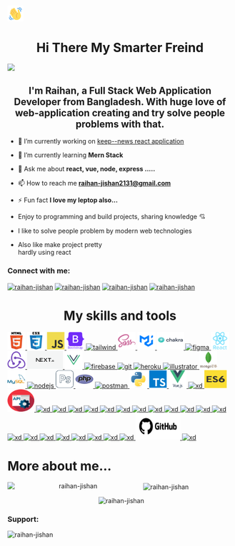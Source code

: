 <p><img src="https://raw.githubusercontent.com/raihan-jishan/Github-cover-photo/main/images/wave-hello.gif" alt="photo not found!" width="35" /> </p>
<h1 align="center"> Hi There  My Smarter Freind  </h1>
<img  src="https://i.ibb.co/vcThS80/Screenshot-7.png"/>
 <!-- description  -->
<h2 align="center"> I'm Raihan, a Full Stack <span> Web Application Developer from Bangladesh.
</span>
 With huge love of web-application creating and try solve people problems with that. </h2> 
<!-- end there -->

- 🔭 I’m currently working on [keep--news react application](news-gilt-omega.vercel.app)

- 🌱 I’m currently learning **Mern Stack**

- 💬 Ask me about **react, vue, node, express .....**

- 📫 How to reach me **raihan-jishan2131@gmail.com**

- ⚡ Fun fact **I love my leptop also...**
- Enjoy to programming and build projects, sharing knowledge 💘
- I like to solve people problem by modern web technologies
- Also like make project pretty  
hardly using react
<h3 align="left">Connect with me:</h3>
<p align="left ">
<a href="https://fb.com/raihan-jishan" target="blank"><img align="center" src="https://cdn-icons-png.flaticon.com/128/5968/5968764.png" alt="raihan-jishan"   width="40" /></a>
<a href="https://instagram.com/raihan-jishan" target="blank"><img align="center" src="https://raw.githubusercontent.com/rahuldkjain/github-profile-readme-generator/master/src/images/icons/Social/instagram.svg" alt="raihan-jishan" height="30" width="40" /></a>
<a href="https://gmail.com/raihanjishan2131@gmail.com" target="blank"><img align="center" src="https://cdn-icons-png.flaticon.com/128/5968/5968534.png" alt="raihan-jishan" height="" width="40" /></a>
<a href="" target="blank"><img align="center" src="https://cdn-icons-png.flaticon.com/128/3670/3670151.png" alt="raihan-jishan" height="" width="40" /></a>

</p>

<h1 align="center">My skills and tools</h1>
<p align="left"> 
<!-- html -->
<a href="https://www.w3.org/html/" target="_blank" rel="noreferrer"> <img src="https://raw.githubusercontent.com/devicons/devicon/master/icons/html5/html5-original-wordmark.svg" alt="html5" width="40" height="40"/> </a>
<!--css  -->
<a href="https://www.w3schools.com/css/" target="_blank" rel="noreferrer"> <img src="https://raw.githubusercontent.com/devicons/devicon/master/icons/css3/css3-original-wordmark.svg" alt="css3" width="40" height="40"/> </a>
 <!-- javascript -->
     <a href="https://developer.mozilla.org/en-US/docs/Web/JavaScript" target="_blank" rel="noreferrer"> <img src="https://raw.githubusercontent.com/devicons/devicon/master/icons/javascript/javascript-original.svg" alt="javascript" width="40" height="40"/> </a> 
<!-- bootstrap -->
<a href="https://getbootstrap.com" target="_blank" rel="noreferrer"> <img src="https://raw.githubusercontent.com/devicons/devicon/master/icons/bootstrap/bootstrap-plain-wordmark.svg" alt="bootstrap" width="40" height="40"/> </a> 
     <!-- tailwind -->
              <a href="https://tailwindcss.com/" target="_blank" rel="noreferrer"> <img src="https://www.vectorlogo.zone/logos/tailwindcss/tailwindcss-icon.svg" alt="tailwind" width="40" height="40"/> </a> 
               <!-- sass -->
              <a href="https://sass-lang.com" target="_blank" rel="noreferrer"> <img src="https://raw.githubusercontent.com/devicons/devicon/master/icons/sass/sass-original.svg" alt="sass" width="40" height="40"/> </a> 
<!-- mui -->
 <a href="https://mui.com" target="_blank" rel="noreferrer"> <img src="https://raw.githubusercontent.com/raihan-jishan/Github-cover-photo/main/images/logo.png" alt="express" width="40" height="40"/> </a>
 <!-- chakraui -->
 <a href="https://chakraui.com" target="_blank" rel="noreferrer"> <img src="https://raw.githubusercontent.com/raihan-jishan/Github-cover-photo/main/images/1_8hhfdEqRkRQSaJrJlx60zg.png" alt="express" width="60" height="40"/> </a>
 <!-- figma -->
  <a href="https://www.figma.com/" target="_blank" rel="noreferrer"> <img src="https://www.vectorlogo.zone/logos/figma/figma-icon.svg" alt="figma" width="40" height="40"/> </a> 
  <!-- react -->
  <a href="https://reactjs.org/" target="_blank" rel="noreferrer"> <img src="https://raw.githubusercontent.com/devicons/devicon/master/icons/react/react-original-wordmark.svg" alt="react" width="40" height="40"/> </a>
  <!-- redux -->
             <a href="https://redux.js.org" target="_blank" rel="noreferrer"> <img src="https://raw.githubusercontent.com/devicons/devicon/master/icons/redux/redux-original.svg" alt="redux" width="40" height="40"/> </a>
  <!-- next -->
             <a href="https://next.js.org" target="_blank" rel="noreferrer"> <img src="https://raw.githubusercontent.com/raihan-jishan/Github-cover-photo/main/images/next-js-logo.png" alt="next" width="80" height="40"/> </a>
  <!-- vuejs -->
             <a href="https://vue.js.org" target="_blank" rel="noreferrer"> <img src="https://raw.githubusercontent.com/raihan-jishan/Github-cover-photo/main/images/240_F_583616418_CYdixHVmW7xmITKTpwtpZxOtexp2MoQ8.jpg" alt="vue" width="40" height="40"/> </a>
  <!-- firebase -->
  <a href="https://firebase.google.com/" target="_blank" rel="noreferrer"> <img src="https://www.vectorlogo.zone/logos/firebase/firebase-icon.svg" alt="firebase" width="40" height="40"/> </a> 
  <!-- git -->
  <a href="https://git-scm.com/" target="_blank" rel="noreferrer"> <img src="https://www.vectorlogo.zone/logos/git-scm/git-scm-icon.svg" alt="git" width="40" height="40"/> </a>
   <!--heroku  -->
  <a href="https://heroku.com" target="_blank" rel="noreferrer"> <img src="https://www.vectorlogo.zone/logos/heroku/heroku-icon.svg" alt="heroku" width="40" height="40"/> </a>
  <!-- abode -->
    <a href="https://www.adobe.com/in/products/illustrator.html" target="_blank" rel="noreferrer"> <img src="https://www.vectorlogo.zone/logos/adobe_illustrator/adobe_illustrator-icon.svg" alt="illustrator" width="40" height="40"/> </a>
   <!--  -->
     <!-- mongodb -->
     <a href="https://www.mongodb.com/" target="_blank" rel="noreferrer"> <img src="https://raw.githubusercontent.com/devicons/devicon/master/icons/mongodb/mongodb-original-wordmark.svg" alt="mongodb" width="40" height="40"/> </a>
     <!-- mysql -->
      <a href="https://www.mysql.com/" target="_blank" rel="noreferrer"> <img src="https://raw.githubusercontent.com/devicons/devicon/master/icons/mysql/mysql-original-wordmark.svg" alt="mysql" width="40" height="40"/> </a>
      <!-- nodejs -->
       <a href="https://nodejs.org" target="_blank" rel="noreferrer"> <img src="https://1000logos.net/wp-content/uploads/2020/08/MongoDB-Logo.jpg" alt="nodejs" width="80" height="40"/> </a>
       <!-- photoshop -->
        <a href="https://www.photoshop.com/en" target="_blank" rel="noreferrer"> <img src="https://raw.githubusercontent.com/devicons/devicon/master/icons/photoshop/photoshop-line.svg" alt="photoshop" width="40" height="40"/> </a>
        <!-- php -->
         <a href="https://www.php.net" target="_blank" rel="noreferrer"> <img src="https://raw.githubusercontent.com/devicons/devicon/master/icons/php/php-original.svg" alt="php" width="40" height="40"/> </a>
         <!-- postman -->
          <a href="https://postman.com" target="_blank" rel="noreferrer"> <img src="https://www.vectorlogo.zone/logos/getpostman/getpostman-icon.svg" alt="postman" width="40" height="40"/> </a>
          <!-- python -->
           <a href="https://www.python.org" target="_blank" rel="noreferrer"> <img src="https://raw.githubusercontent.com/devicons/devicon/master/icons/python/python-original.svg" alt="python" width="40" height="40"/> </a>
           <!--  -->
            <!--  -->
            <!--  -->
           <!--  -->
              <!-- typescript -->
              <a href="https://www.typescriptlang.org/" target="_blank" rel="noreferrer"> <img src="https://raw.githubusercontent.com/devicons/devicon/master/icons/typescript/typescript-original.svg" alt="typescript" width="40" height="40"/> </a> 
              <!-- vuejs -->
              <a href="https://vuejs.org/" target="_blank" rel="noreferrer"> <img src="https://raw.githubusercontent.com/devicons/devicon/master/icons/vuejs/vuejs-original-wordmark.svg" alt="vuejs" width="40" height="40"/> </a> 
              <!-- xd -->
              <a href="https://www.adobe.com/products/xd.html" target="_blank" rel="noreferrer"> <img src="https://cdn.worldvectorlogo.com/logos/adobe-xd.svg" alt="xd" width="40" height="40"/> </a>
              <!-- es6-->
              <a href="https://www.adobe.com/products/xd.html" target="_blank" rel="noreferrer"> <img src="https://raw.githubusercontent.com/raihan-jishan/Github-cover-photo/main/images/b55764416830e7d8b0133c7c0eeaf445.png" alt="xd" width="50" height="40"/> </a>
              <!--  -->
              <!-- api -->
              <a href="https://www.adobe.com/products/xd.html" target="_blank" rel="noreferrer"> <img src="https://raw.githubusercontent.com/raihan-jishan/Github-cover-photo/main/images/603197.png" alt="xd" width="60" height="50"/> </a>
              <!-- jquery -->
              <a href="https://www.jquery.com" target="_blank" rel="noreferrer"> <img src="https://upload.wikimedia.org/wikipedia/commons/thumb/d/d3/Logo_jQuery.svg/1200px-Logo_jQuery.svg.png" alt="xd" width="80" height="50"/> </a>
              <!-- wordpress -->
              <a href="https://www.wordpress.com" target="_blank" rel="noreferrer"> <img src="https://cdn-icons-png.flaticon.com/128/11023/11023621.png" alt="xd" width="60" height="50"/> </a>
              <!-- fontawesome -->
              <a href="https://www.fontawesome.com" target="_blank" rel="noreferrer"> <img src="https://i0.wp.com/blog.fontawesome.com/wp-content/uploads/2020/08/jSfmJLBr.png?resize=720%2C240&ssl=1" alt="xd" width="130" height="50"/> </a>
              <!-- flaticons -->
              <a href="https://www.flaticons.com" target="_blank" rel="noreferrer"> <img src="https://ceblog.s3.amazonaws.com/wp-content/uploads/2023/10/09191517/flaticon-logo.png" alt="xd" width="130" height="50"/> </a>
              <!--  -->
              <!-- ui ux -->
              <a href="https://www.flaticons.com" target="_blank" rel="noreferrer"> <img src="https://www.ux-ui.net/ux/uploads/2017/03/ux-ui-logo.svg" alt="xd" width="130" height="50"/> </a>
              <!-- flowbite -->
              <!--  -->
              <a href="https://www.flaticons.com" target="_blank" rel="noreferrer"> <img src="https://flowbite.s3.amazonaws.com/github/flowbite-react.png" alt="xd" width="150" height="80"/> </a>
              <!-- flowbite -->
               <!--  -->
              <a href="https://www.flaticons.com" target="_blank" rel="noreferrer"> <img src="https://logos-world.net/wp-content/uploads/2020/11/Adobe-Photoshop-Logo-700x394.png" alt="xd" width="120" height="80"/> </a>
              <!--  -->
              <a href="https://www.flaticons.com" target="_blank" rel="noreferrer"> <img src="https://miro.medium.com/v2/resize:fit:720/format:webp/1*sX8rBJBol5dBp5WIJQrYyw.png" alt="xd" width="100" height="60"/> </a>
              <!--  -->
              <a href="https://www.flaticons.com" target="_blank" rel="noreferrer"> <img src="https://camo.githubusercontent.com/1757e0daffee1ea5c355d1ecc02641d20f5da07645593457729a5cec8e807e96/68747470733a2f2f656e637279707465642d74626e302e677374617469632e636f6d2f696d616765733f713d74626e3a414e6439476352712d704352534a756d4c655075443251635f47593576375f50786262576651554966426d4155376b6a36412673" alt="xd" width="100" height="60"/> </a>
              <a href="https://www.flaticons.com" target="_blank" rel="noreferrer"> <img src="https://camo.githubusercontent.com/1dbf522a48da7be75c551cee7d99435bb70d0ec30547986427c5c52daffd8f6e/68747470733a2f2f656e637279707465642d74626e302e677374617469632e636f6d2f696d616765733f713d74626e3a414e643947635136554f3362694854544a3348345478765133596a624a6d62542d4d79644f5638425a745548647731364c2d35434e556c3336464a67764d62343071684e726c747936576b26757371703d434155" alt="xd" width="100" height="60"/> </a>
              <a href="https://www.flaticons.com" target="_blank" rel="noreferrer"> <img src="https://camo.githubusercontent.com/f02c3fa4589db4e629c5b24102328c3c308f6226d9577ff13b76784c1aea37ec/68747470733a2f2f75706c6f61642e77696b696d656469612e6f72672f77696b6970656469612f636f6d6d6f6e732f7468756d622f312f31312f5961726e2d6c6f676f2d6b697474656e2e7376672f35313270782d5961726e2d6c6f676f2d6b697474656e2e7376672e706e67" alt="xd" width="100" height="60"/> </a>
              <a href="https://www.flaticons.com" target="_blank" rel="noreferrer"> <img src="https://camo.githubusercontent.com/d9d5197c87ec37311a161d9122e08bd19d9befa2f2fe0cec6ed9dc356aeb7189/68747470733a2f2f696e74656c6c79782e636f6d2f77702d636f6e74656e742f75706c6f6164732f323031392f30382f52656e6465722d636c6f75642d696e74656c6c79782d42432d6c6f676f2d333030783135372e706e67" alt="xd" width="100" height="60"/> </a>
              <a href="https://www.flaticons.com" target="_blank" rel="noreferrer"> <img src="https://camo.githubusercontent.com/3b190b61be401d4b52ef7c7a045a0e97093a8dee7e419e8ef8bbe967f4ef422d/68747470733a2f2f6c6f676f77696b2e636f6d2f636f6e74656e742f75706c6f6164732f696d616765732f6e65746c6966792d6e65772d32303233343937302e6c6f676f77696b2e636f6d2e77656270" alt="xd" width="100" height="60"/> </a>
              <a href="https://www.flaticons.com" target="_blank" rel="noreferrer"> <img src="https://camo.githubusercontent.com/41f410db91345021607791cff4e92f406861e0a262b4f7538ed338bafd8a9164/68747470733a2f2f6c6f676f77696b2e636f6d2f636f6e74656e742f75706c6f6164732f696d616765732f76657263656c313836382e6a7067" alt="xd" width="100" height="60"/> </a>
              <a href="https://www.flaticons.com" target="_blank" rel="noreferrer"> <img src="https://camo.githubusercontent.com/7e46f6a57ee77a6784f2e34b8a8bac79cfab668d218ee5342e028036c8f16608/68747470733a2f2f77372e706e6777696e672e636f6d2f706e67732f3231302f3935332f706e672d7472616e73706172656e742d6d6963726f736f66742d76697375616c2d73747564696f2d636f64652d616c742d6d61636f732d6269677375722d69636f6e2e706e67" alt="xd" width="100" height="60"/> </a>
              <a href="https://www.flaticons.com" target="_blank" rel="noreferrer"> <img src="https://camo.githubusercontent.com/87958e92d038915cc7eb9be40962bb2c89ff4e44adac757cd42497960aa0a9bc/68747470733a2f2f6772656762657267652e636f6d2f7374617469632f61313566386463366364653964366463396539346132656462343362363130382f32636562342f62616e6e65722e706e67" alt="xd" width="100" height="60"/> </a>
              <a href="https://www.flaticons.com" target="_blank" rel="noreferrer"> <img src="https://camo.githubusercontent.com/52f12f91f9ddfdb0ade026dd17b6074879e30f89889d36c70273ee155418fda0/68747470733a2f2f64626165756d65722e67616c6c65727963646e2e76736173736574732e696f2f657874656e73696f6e732f64626165756d65722f7673636f64652d65736c696e742f322e342e322f313638373434313432373531392f4d6963726f736f66742e56697375616c53747564696f2e53657276696365732e49636f6e732e44656661756c74" alt="xd" width="100" height="60"/> </a>
              <a href="https://www.flaticons.com" target="_blank" rel="noreferrer"> <img src="https://camo.githubusercontent.com/b202d37c384b676993b53938cb99697ff3fc30e922ae410890eafc814b74ed1f/68747470733a2f2f656e637279707465642d74626e302e677374617469632e636f6d2f696d616765733f713d74626e3a414e6439476352466371385f543746374e686a6a37754d373869755149486a614555672d686c5f69516553414e51764c384c4268762d6350644669694735343850674562397333376f425526757371703d434155" alt="xd" width="100" height="60"/> </a>
              <a href="https://www.flaticons.com" target="_blank" rel="noreferrer"> <img src="https://camo.githubusercontent.com/1d5318de24d20e00de434e8eb9bc13d8e9d8da13d3780daf0b828443476c75a2/68747470733a2f2f696d616765732e6372756e6368626173652e636f6d2f696d6167652f75706c6f61642f635f6c7061642c685f3235362c775f3235362c665f6175746f2c715f6175746f3a65636f2c6470725f312f656368326f74306b796e6965636c726d6f666c72" alt="xd" width="130" height="130"/> </a>
              <a href="https://www.flaticons.com" target="_blank" rel="noreferrer"> <img src="https://camo.githubusercontent.com/8ddb05ed38574605276407047e2572145f67f9d4c5713050596b0c55da1ca8d8/68747470733a2f2f6d6176656e2e636f6d2f5f6e6578742f696d6167653f75726c3d687474707325334125324625324664323432367863787568336874352e636c6f756466726f6e742e6e657425324633396a586551584a525136676c74686f7a7a7a715f776861742d69732d636861746770742e706e6726773d3135333626713d3735" alt="xd" width="100" height="60"/> </a>
              <!--  -->
              <a href="https://www.flaticons.com" target="_blank" rel="noreferrer"> <img src="https://raw.githubusercontent.com/raihan-jishan/Github-cover-photo/main/images/github-logo-git-hub-icon-with-text-on-white-background-free-vector.jpg" alt="xd" width="100" height="60"/> </a>
              <!--  -->
              <a href="https://www.flaticons.com" target="_blank" rel="noreferrer"> <img src="https://camo.githubusercontent.com/3c120e78d1966960f3076b0aa65859364365f64c7acdc2672cf9f24fdf21cdca/68747470733a2f2f692e6962622e636f2f484431713376762f6c7773742e706e67" alt="xd" width="100" height="60"/> </a>
              </p>
<h1>More about me...</h1>
<p align="center">
<img align="left" src="https://github-readme-stats.vercel.app/api/top-langs?username=raihan-jishan&show_icons=true&locale=en&layout=compact" alt="raihan-jishan" width="300"/>

&nbsp;<img align="center" src="https://github-readme-stats.vercel.app/api?username=raihan-jishan&show_icons=true&locale=en" alt="raihan-jishan" width="400"/>

<img align="right" src="https://github-readme-streak-stats.herokuapp.com/?user=raihan-jishan&" alt="raihan-jishan" width="300"/></p>

<!-- Support -->
<br />
<h3 align="left">Support:</h3>
<p><a href="https://www.buymeacoffee.com/raihan-jishan"> <img align="left" src="https://cdn.buymeacoffee.com/buttons/v2/default-yellow.png" height="50" width="210" alt="raihan-jishan" /></a></p><br><br>
